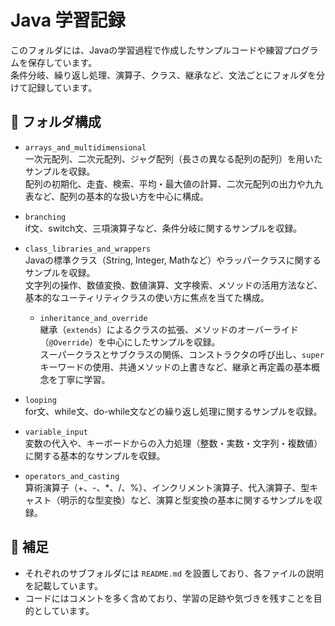 # Java 学習記録

このフォルダには、Javaの学習過程で作成したサンプルコードや練習プログラムを保存しています。  
条件分岐、繰り返し処理、演算子、クラス、継承など、文法ごとにフォルダを分けて記録しています。

## 📁 フォルダ構成
- `arrays_and_multidimensional`  
  一次元配列、二次元配列、ジャグ配列（長さの異なる配列の配列）を用いたサンプルを収録。  
  配列の初期化、走査、検索、平均・最大値の計算、二次元配列の出力や九九表など、配列の基本的な扱い方を中心に構成。  

- `branching`  
  if文、switch文、三項演算子など、条件分岐に関するサンプルを収録。

- `class_libraries_and_wrappers`  
  Javaの標準クラス（String, Integer, Mathなど）やラッパークラスに関するサンプルを収録。  
  文字列の操作、数値変換、数値演算、文字検索、メソッドの活用方法など、基本的なユーティリティクラスの使い方に焦点を当てた構成。  
  
  - `inheritance_and_override`  
  継承（`extends`）によるクラスの拡張、メソッドのオーバーライド（`@Override`）を中心にしたサンプルを収録。  
  スーパークラスとサブクラスの関係、コンストラクタの呼び出し、`super` キーワードの使用、共通メソッドの上書きなど、継承と再定義の基本概念を丁寧に学習。  
  
- `looping`  
  for文、while文、do-while文などの繰り返し処理に関するサンプルを収録。

- `variable_input`  
  変数の代入や、キーボードからの入力処理（整数・実数・文字列・複数値）に関する基本的なサンプルを収録。

- `operators_and_casting`  
  算術演算子（+、-、*、/、%）、インクリメント演算子、代入演算子、型キャスト（明示的な型変換）など、演算と型変換の基本に関するサンプルを収録。

## 📌 補足

- それぞれのサブフォルダには `README.md` を設置しており、各ファイルの説明を記載しています。
- コードにはコメントを多く含めており、学習の足跡や気づきを残すことを目的としています。